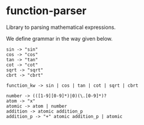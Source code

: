 # function-parser
Library to parsing mathematical expressions.

We define grammar in the way given below.

```regexp
sin -> "sin"
cos -> "cos"
tan -> "tan"
cot -> "cot"
sqrt -> "sqrt"
cbrt -> "cbrt"

function_kw -> sin | cos | tan | cot | sqrt | cbrt

number -> (([1-9][0-9]*)|0)(\.[0-9]*)?
atom -> "x"
atomic -> atom | number
addition -> atomic addition_p
addition_p -> "+" atomic addition_p | atomic
```